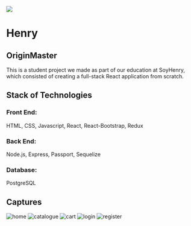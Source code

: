 <p align='left'>
    <img src='https://static.wixstatic.com/media/85087f_0d84cbeaeb824fca8f7ff18d7c9eaafd~mv2.png/v1/fill/w_160,h_30,al_c,q_85,usm_0.66_1.00_0.01/Logo_completo_Color_1PNG.webp' </img>
</p>

# Henry

## OriginMaster

This is a student project we made as part of our education at SoyHenry, which consisted of creating a full-stack React application from scratch.

## Stack of Technologies

### Front End:
HTML, CSS, Javascript, React, React-Bootstrap, Redux

### Back End:
Node.js, Express, Passport, Sequelize

### Database:
PostgreSQL

## Captures

<img src="https://i.ibb.co/vXCZwVk/home.png" alt="home" border="0">
<img src="https://i.ibb.co/dBWrC88/catalogue.png" alt="catalogue" border="0">
<img src="https://i.ibb.co/xX7b6Fm/cart.png" alt="cart" border="0">
<img src="https://i.ibb.co/zmXymsb/login.png" alt="login" border="0">
<img src="https://i.ibb.co/Pmy1Qxs/register.png" alt="register" border="0">
